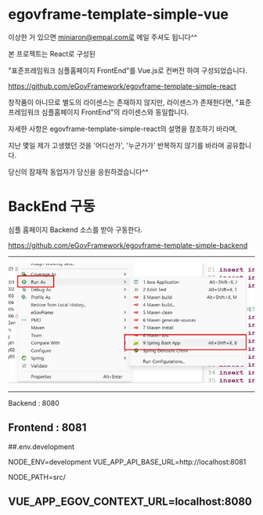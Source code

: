 # egovframe-template-simple-vue

이상한 거 있으면 miniaron@empal.com로 메일 주셔도 됩니다^^


본 프로젝트는 React로 구성된 

"표준프레임워크 심플홈페이지 FrontEnd"를 Vue.js로 컨버전 하여 구성되었습니다.

https://github.com/eGovFramework/egovframe-template-simple-react

창작품이 아니므로 별도의 라이센스는 존재하지 않지만,
라이센스가 존재한다면, "표준프레임워크 심플홈페이지 FrontEnd"의 라이센스와 동일합니다.

자세한 사항은 egovframe-template-simple-react의 설명을 참조하기 바라며,

지난 몇일 제가 고생했던 것을 '어디선가', '누군가가' 반복하지 않기를 바라며 공유합니다.

당신의 잠재적 동업자가 당신을 응원하겠습니다^^


# BackEnd 구동
심플 홈페이지 Backend 소스를 받아 구동한다.

https://github.com/eGovFramework/egovframe-template-simple-backend

-------------------------------------------------------------------------------------------

![Backend 구동](/Docs/startBackend.jpg)


-------------------------------------------------------------------------------------------

Backend : 8080

Frontend : 8081
-------------------------------------------------------------------------------------------
##.env.development

NODE_ENV=development
VUE_APP_API_BASE_URL=http://localhost:8081

NODE_PATH=src/

VUE_APP_EGOV_CONTEXT_URL=localhost:8080
-------------------------------------------------------------------------------------------
